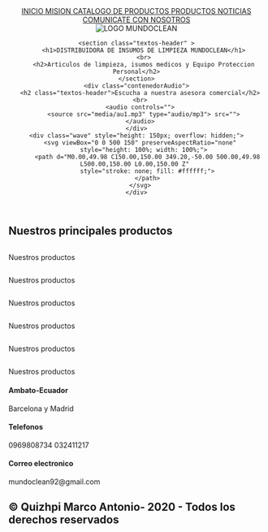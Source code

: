 <!DOCTYPE html>
<html lang="es">
<head>
  <meta charset="utf-8">
  <title> INICIO </title>
  <link rel="shortcut icon" href="img/favicon.ico" type="image/x-icon">
  <link href="css/estilos.css" rel="stylesheet" >
  <link href="https://fonts.googleapis.com/css?family=Open+Sans:300,400,700,800&display=swap" rel="stylesheet">  
</head>                     

<body class="hidden">
  <header>
    <nav id="nav" class="nav1">
     <div class="contenedor-nav">
        <div class="enlaces" id="enlaces">
          <a href="index.html"> INICIO </a>
          <a href="cont/mision.html"> MISION </a>
          <a href="cont/catalogo.html"> CATALOGO DE PRODUCTOS </a>
          <a href="cont/productos.html"> PRODUCTOS </a>
          <a href="cont/noticias.html"> NOTICIAS </a>
          <a href="cont/contacto.html"> COMUNICATE CON NOSOTROS </a>
       </div>
      <div class="logo">
        <a href= "index.html"></a>
        <img src= img/logo.png alt="LOGO MUNDOCLEAN">
      </div>
     </div>
    </nav>

    <section class="textos-header" >
        <h1>DISTRIBUIDORA DE INSUMOS DE LIMPIEZA MUNDOCLEAN</h1>
        <br>
        <h2>Articulos de limpieza, isumos medicos y Equipo Proteccion Personal</h2>
    </section>
    <div class="contenedorAudio">
      <h2 class="textos-header">Escucha a nuestra asesora comercial</h2>
      <br>
      <audio controls="">
        <source src="media/au1.mp3" type="audio/mp3"> src="">
      </audio>
    </div>
    <div class="wave" style="height: 150px; overflow: hidden;">
      <svg viewBox="0 0 500 150" preserveAspectRatio="none"
        style="height: 100%; width: 100%;">
          <path d="M0.00,49.98 C150.00,150.00 349.20,-50.00 500.00,49.98 L500.00,150.00 L0.00,150.00 Z" 
          style="stroke: none; fill: #ffffff;">
          </path>
      </svg>
    </div>
  </header>
  <main>
    <section class="productos">
      <div class="contenedor">
          <h2 class="titulo">Nuestros principales productos</h2>
          <div class="galeria-port">
              <div class="imagen-port">
                  <img src="img/gn.png" alt="">
                  <div class="hover-galeria">
                      <img src="img/icono1.png" alt="">
                      <p>Nuestros productos</p>
                  </div>
              </div>
              <div class="imagen-port">
                  <img src="img/bio.jpg" alt="">
                  <div class="hover-galeria">
                      <img src="img/icono1.png" alt="">
                      <p>Nuestros productos</p>
                  </div>
              </div>
              <div class="imagen-port">
                  <img src="img/lmp.jpg" alt="">
                  <div class="hover-galeria">
                      <img src="img/icono1.png" alt="">
                      <p>Nuestros productos</p>
                  </div>
              </div>
              <div class="imagen-port">
                  <img src="img/mas.jpg" alt="">
                  <div class="hover-galeria">
                      <img src="img/icono1.png" alt="">
                      <p>Nuestros productos</p>
                  </div>
              </div>
              <div class="imagen-port">
                  <img src="img/panos.png" alt="">
                  <div class="hover-galeria">
                      <img src="img/icono1.png" alt="">
                      <p>Nuestros productos</p>
                  </div>
              </div>
              <div class="imagen-port">
                  <img src="img/qde.png" alt="">
                  <div class="hover-galeria">
                      <img src="img/icono1.png" alt="">
                      <p>Nuestros productos</p>
                  </div>
              </div>
          </div>
      </div>
   </section>
  </main>

  <footer>
      <div class="contenedor-footer">
        <div class="content-foo">
          <h4>Ambato-Ecuador</h4>
          <p>Barcelona y Madrid</p>
        </div>
       <div class="content-foo">
         <h4>Telefonos</h4>
         <p>0969808734  032411217</p>
        </div>
        <div class="content-foo">
          <h4>Correo electronico</h4>
          <p>mundoclean92@gmail.com</p>
        </div>
      </div>
      <h2 class="titulo-final">&copy; Quizhpi Marco Antonio- 2020 - Todos los derechos reservados</h2>
  </footer>
</body>
</html>
